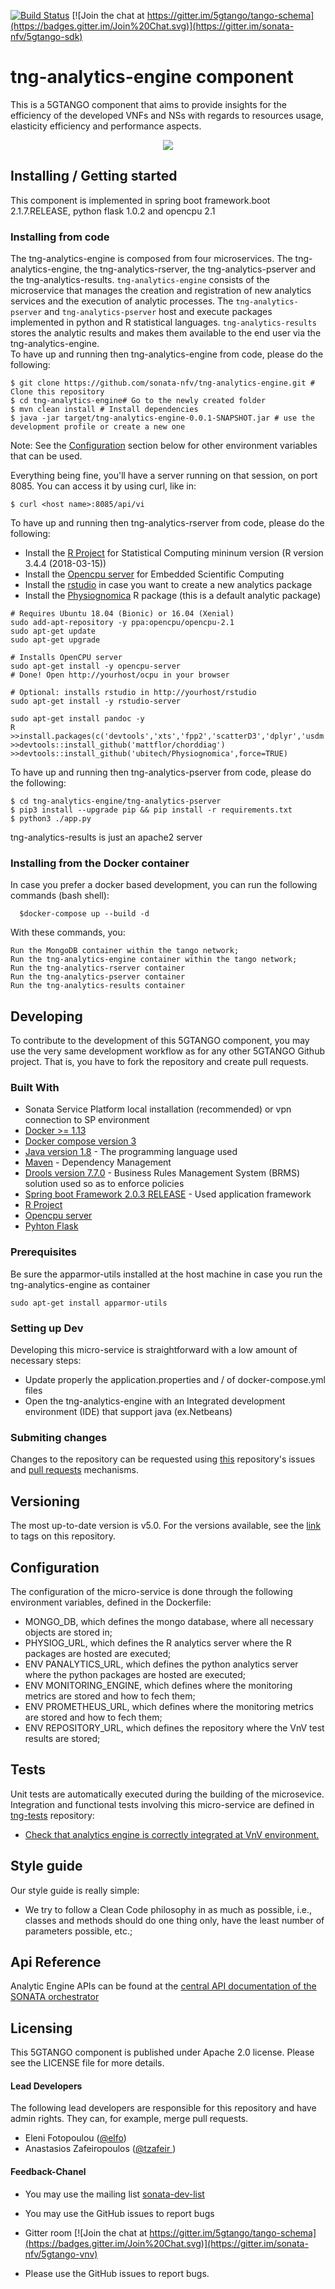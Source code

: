 [![Build Status](https://jenkins.sonata-nfv.eu/buildStatus/icon?job=tng-api-gtw/master)](https://jenkins.sonata-nfv.eu/job/tng-profiler)
[![Join the chat at https://gitter.im/5gtango/tango-schema](https://badges.gitter.im/Join%20Chat.svg)](https://gitter.im/sonata-nfv/5gtango-sdk)

# tng-analytics-engine component
This is a 5GTANGO component that aims to provide insights for the efficiency of the developed VNFs and NSs with regards to resources usage, elasticity efficiency and performance aspects. 

<p align="center"><img src="https://github.com/sonata-nfv/tng-api-gtw/wiki/images/sonata-5gtango-logo-500px.png" /></p>

## Installing / Getting started

This component is implemented in spring boot framework.boot 2.1.7.RELEASE, python flask 1.0.2 and opencpu 2.1 

### Installing from code

The tng-analytics-engine is composed from four microservices. The tng-analytics-engine, the tng-analytics-rserver, the tng-analytics-pserver and the tng-analytics-results.
`tng-analytics-engine` consists of the microservice that manages the creation and registration of new analytics services and the execution of analytic processes. The `tng-analytics-pserver` and `tng-analytics-pserver` host and execute packages implemented in python and R statistical languages. `tng-analytics-results` stores the analytic results and makes them available to the end user via the tng-analytics-engine.    
To have up and running then tng-analytics-engine from code, please do the following:
```  
$ git clone https://github.com/sonata-nfv/tng-analytics-engine.git # Clone this repository
$ cd tng-analytics-engine# Go to the newly created folder
$ mvn clean install # Install dependencies
$ java -jar target/tng-analytics-engine-0.0.1-SNAPSHOT.jar # use the development profile or create a new one
```  
Note: See the [Configuration](https://github.com/sonata-nfv/tng-analytics-engine/#configuration) section below for other environment variables that can be used.

Everything being fine, you'll have a server running on that session, on port 8085. You can access it by using curl, like in:
```
$ curl <host name>:8085/api/vi
```
To have up and running then tng-analytics-rserver from code, please do the following:
* Install the [R Project](https://www.r-project.org/) for Statistical Computing mininum version (R version 3.4.4 (2018-03-15))
* Install the [Opencpu server](https://www.opencpu.org/) for Embedded Scientific Computing 
* Install the [rstudio](https://www.rstudio.com/) in case you want to create a new analytics package
* Install the [Physiognomica](https://github.com/ubitech/Physiognomica) R package (this is a default analytic package)
```
# Requires Ubuntu 18.04 (Bionic) or 16.04 (Xenial)
sudo add-apt-repository -y ppa:opencpu/opencpu-2.1
sudo apt-get update 
sudo apt-get upgrade

# Installs OpenCPU server
sudo apt-get install -y opencpu-server
# Done! Open http://yourhost/ocpu in your browser

# Optional: installs rstudio in http://yourhost/rstudio
sudo apt-get install -y rstudio-server 

sudo apt-get install pandoc -y
R 
>>install.packages(c('devtools','xts','fpp2','scatterD3','dplyr','usdm','psych','shiny','tableHTML','sjPlot','MASS','corrplot','stringr','jsonlite'),repos='http://cran.rstudio.com/')
>>devtools::install_github('mattflor/chorddiag')
>>devtools::install_github('ubitech/Physiognomica',force=TRUE)
```

To have up and running then tng-analytics-pserver from code, please do the following:
```  
$ cd tng-analytics-engine/tng-analytics-pserver 
$ pip3 install --upgrade pip && pip install -r requirements.txt
$ python3 ./app.py
```  
tng-analytics-results is just an apache2 server 

### Installing from the Docker container

In case you prefer a docker based development, you can run the following commands (bash shell):
```
  $docker-compose up --build -d
```
With these commands, you:

    Run the MongoDB container within the tango network;
    Run the tng-analytics-engine container within the tango network;
    Run the tng-analytics-rserver container
    Run the tng-analytics-pserver container
    Run the tng-analytics-results container
    
## Developing

To contribute to the development of this 5GTANGO component, you may use the very same development workflow as for any other 5GTANGO Github project. That is, you have to fork the repository and create pull requests.

### Built With

* Sonata Service Platform local installation (recommended) or vpn connection to SP environment 
* [Docker >= 1.13](https://www.docker.com/)
* [Docker compose version 3](https://docs.docker.com/compose/)
* [Java version 1.8](https://www.oracle.com/technetwork/java/javase/overview/java8-2100321.html) - The programming language used
* [Maven](https://maven.apache.org/) - Dependency Management
* [Drools version 7.7.0](https://www.drools.org/) - Business Rules Management System (BRMS) solution used so as to enforce policies
* [Spring boot Framework 2.0.3 RELEASE](https://spring.io/projects/spring-boot) - Used application framework
* [R Project](https://www.r-project.org/)
* [Opencpu server](https://www.opencpu.org/) 
* [Pyhton Flask](https://palletsprojects.com/p/flask/) 

### Prerequisites
Be sure the apparmor-utils installed at the host machine in case you run the tng-analytics-engine as container
```
sudo apt-get install apparmor-utils
```  
### Setting up Dev

Developing this micro-service is straightforward with a low amount of necessary steps:

*  Update properly the application.properties and / of docker-compose.yml files
*  Open the tng-analytics-engine with an Integrated development environment (IDE) that support java (ex.Netbeans)

### Submiting changes
Changes to the repository can be requested using [this](https://github.com/sonata-nfv/tng-analytics-engine/issues) repository's issues and [pull requests](https://github.com/sonata-nfv/tng-analytics-engine/pulls) mechanisms.

## Versioning
The most up-to-date version is v5.0. For the versions available, see the [link](https://github.com/sonata-nfv/tng-analytics-engine/releases) to tags on this repository.

## Configuration

The configuration of the micro-service is done through the following environment variables, defined in the Dockerfile:
  
* MONGO_DB, which defines the mongo database, where all necessary objects are stored in;  
* PHYSIOG_URL,  which defines the  R analytics server where the R packages are hosted are executed;  
* ENV PANALYTICS_URL, which defines the  python analytics server where the python packages are hosted are executed;  
* ENV MONITORING_ENGINE, which defines where the monitoring metrics are stored and how to fech them;  
* ENV PROMETHEUS_URL, which defines where the monitoring metrics are stored and how to fech them;  
* ENV REPOSITORY_URL, which defines the repository where the VnV test results are stored;  

## Tests
Unit tests are automatically executed during the building of the microsevice. 
Integration and functional tests involving this micro-service are defined in [tng-tests](https://github.com/sonata-nfv/tng-tests) repository:
* [Check that analytics engine is correctly integrated at VnV environment.](https://github.com/sonata-nfv/tng-tests/tree/master/tests/VnV/test_analytic_engine)

## Style guide
Our style guide is really simple:

* We try to follow a Clean Code philosophy in as much as possible, i.e., classes and methods should do one thing only, have the least number of parameters possible, etc.;

## Api Reference 

Analytic Engine APIs can be found at the  [central API documentation of the SONATA orchestrator](https://sonata-nfv.github.io/tng-doc/?urls.primaryName=5GTANGO%20ANALYTICS%20ENGINE%20REST%20API) 

## Licensing

This 5GTANGO component is published under Apache 2.0 license. Please see the LICENSE file for more details.

#### Lead Developers

The following lead developers are responsible for this repository and have admin rights. They can, for example, merge pull requests.

- Eleni Fotopoulou ([@elfo](https://github.com/efotopoulou))
- Anastasios Zafeiropoulos ([@tzafeir ](https://github.com/azafeiropoulos))

#### Feedback-Chanel
* You may use the mailing list [sonata-dev-list](mailto:sonata-dev@lists.atosresearch.eu)
* You may use the GitHub issues to report bugs
* Gitter room [![Join the chat at https://gitter.im/5gtango/tango-schema](https://badges.gitter.im/Join%20Chat.svg)](https://gitter.im/sonata-nfv/5gtango-vnv)

* Please use the GitHub issues to report bugs.




